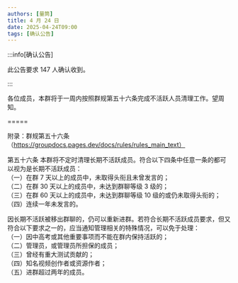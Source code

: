 ```yaml
---
authors: [量筒]
title: 4 月 24 日
date: 2025-04-24T09:00
tags: [确认公告]
---
```


:::info[确认公告]

此公告要求 147 人确认收到。

:::

各位成员，本群将于一周内按照群规第五十六条完成不活跃人员清理工作。望周知。

=====

附录：群规第五十六条（https://groupdocs.pages.dev/docs/rules/rules_main_text）

第五十六条 本群将不定时清理长期不活跃成员。符合以下四条中任意一条的都可以视为是长期不活跃成员：  
（一）在群 7 天以上的成员中，未取得头衔且未曾发言的；  
（二）在群 30 天以上的成员中，未达到群聊等级 3 级的；  
（三）在群 60 天以上的成员中，未达到群聊等级 10 级的或仍未取得头衔的；  
（四）连续一年未发言的。

因长期不活跃被移出群聊的，仍可以重新进群。若符合长期不活跃成员要求，但又符合以下要求之一的，应当通知管理相关的特殊情况，可以免于处理：  
（一）因中高考或其他重要事项而不能在群内保持活跃的；  
（二）管理员，或管理员所担保的成员；  
（三）曾经有重大测试贡献的；  
（四）知名视频创作者或资源作者；  
（五）进群超过两年的成员。
